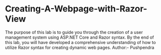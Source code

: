 # Creating-A-Webpage-with-Razor-View
The purpose of this lab is to guide you through the creation of a user management system using ASP.NET Core and Razor syntax. By the end of this lab, you will have developed a comprehensive understanding of how to utilize Razor syntax for creating dynamic web pages.
Author:- Pushpendra
